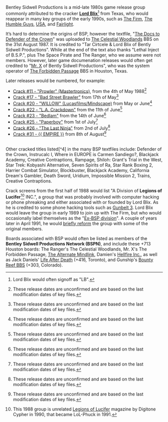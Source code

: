 Bentley Sidwell Productions is a mid-late 1980s game release group commonly attributed to the cracker **[Lord Blix](/p/lord-blix)**[^2] from Texas, who would reappear in many key groups of the early 1990s, such as [The Firm](/g/the-firm), [The Humble Guys](/g/the-humble-guys), [USA](/g/united-software-association*fairlight), and [Fairlight](/g/fairlight).

It’s hard to determine the origins of BSP, however the textfile, "[The Docs to Defender of the Crown](/f/bd3090a)" was uploaded to [The Celestial Woodlands](https://demozoo.org/bbs/1882/) BBS on the 31st August 1987. It is credited to "Tar Cirtcele & Lord Blix of Bently Sidwell Productions". While at the end of the text also thanks "Lethal Inject of B.S.P.", plus The Space Pirate and The Ranger, who we assume were not members. However, later game documenation releases would often get credited to "[Mr. X](/p/mr-x) of Bently Sidwell Productions", who was the system operator of [The Forbidden Passage](https://demozoo.org/bbs/1883/) BBS in Houston, Texas.

Later releases would be numbered, for example:

- [Crack #11 - "Prowler" (Mastertronics)](/f/ad23d70), from the 4th of May 1988[^3]
- [Crack #17 - "Bad Street Brawler"](/f/ad23d70) from 17th of May[^3]
- [Crack #20 - "WILLOW" (Lucasfilms/Mindscape)](/f/a3290d) from May or June[^3]
- [Crack #22 - "L.A. Crackdown"](/f/ba305da) from the 11th of June[^3]
- [Crack #23 - "Bedlam"](/f/b62b737) from the 14th of June[^3]
- [Crack #25 - "Paperboy"](/f/8b3b1b7) from 1st of July[^3]
- [Crack #26 - "The Last Ninja"](/f/b82d456) from 2nd of July[^3]
- [Crack #31 - {{ EMPIRE }}](/f/a92f86) from 8th of August[^3]

<br>
Other cracked titles listed[^4] in the many BSP textfiles include: Defender of the Crown, Instrucalc I, Where in EUROPE is Carmen Sandiego?, Blackjack Academy, Creative Contraptions, Rampage, Shiloh: Grant's Trial in the West, Star Trek: Kobyashi Alternative, Seven Spirits of Ra, Star Rank Boxing 2, Harrier Combat Simulator, Blockbuster, Blackjack Academy, California Dream's Gambler, Death Sword, Uridium, Impossible Mission 2, Trains, Creative Contraptions.

Crack screens from the first half of 1988 would list "A Division of **Legions of Lucifer**[^1] INC.", a group that was probably involved with computer hacking or phone phreaking and either associated with or founded by Lord Blix. As he is credited to some phone hacking tools such as [Gunbelt 3](/f/b3286a2). Lord Blix would leave the group in early 1989 to join up with The Firm, but who would occasionally label themselves as the "[Ex-BSP division](/f/ab2a1ce)". A couple of years later in April 1991, he would [briefly reform](/f/a91c450) the group with some of the original members.

Boards associated with BSP would often be listed as members of the **Bentley Sidwell Productions Network (BSPN)**, and include these +713 Houston boards: 
The Ranger's The Celestial Woodlands, Mr. X's The Forbidden Passage, [The Alternate Mindlink](https://demozoo.org/bbs/3992/), 
Damien's [Hellfire Inc.](https://demozoo.org/bbs/1884/), as well as Jack Daniels' [Life After Death](https://demozoo.org/bbs/1885/) (+416, Toronto), and Gunship's [Bounty Reef BBS](https://demozoo.org/bbs/6027/) (+303, Colorado).

[^1]: This 1988 group is unrelated [Legions of Lucifer](https://textfiles.meulie.net/magazines/LOL/lol-20.phk) magazine by Digitone Cypher in 1990, that became LoL-Phuck in 1991.
[^2]: Lord Blix would often signoff as "LB".
[^3]: These release dates are unconfirmed and are based on the last modification dates of key files.
[^4]: Listed in the order of appearance.